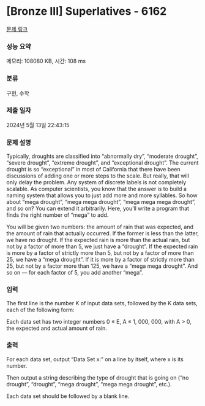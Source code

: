 # [Bronze III] Superlatives - 6162 

[문제 링크](https://www.acmicpc.net/problem/6162) 

### 성능 요약

메모리: 108080 KB, 시간: 108 ms

### 분류

구현, 수학

### 제출 일자

2024년 5월 13일 22:43:15

### 문제 설명

<p>Typically, droughts are classified into “abnormally dry”, “moderate drought”, “severe drought”, “extreme drought”, and “exceptional drought”. The current drought is so “exceptional” in most of California that there have been discussions of adding one or more steps to the scale. But really, that will only delay the problem. Any system of discrete labels is not completely scalable. As computer scientists, you know that the answer is to build a naming system that allows you to just add more and more syllables. So how about “mega drought”, “mega mega drought”, “mega mega mega drought”, and so on? You can extend it arbitrarily. Here, you’ll write a program that finds the right number of “mega” to add.</p>

<p>You will be given two numbers: the amount of rain that was expected, and the amount of rain that actually occurred. If the former is less than the latter, we have no drought. If the expected rain is more than the actual rain, but not by a factor of more than 5, we just have a “drought”. If the expected rain is more by a factor of strictly more than 5, but not by a factor of more than 25, we have a “mega drought”. If it is more by a factor of strictly more than 25, but not by a factor more than 125, we have a “mega mega drought”. And so on — for each factor of 5, you add another “mega”.</p>

### 입력 

 <p>The first line is the number K of input data sets, followed by the K data sets, each of the following form:</p>

<p>Each data set has two integer numbers 0 ≤ E, A ≤ 1, 000, 000, with A > 0, the expected and actual amount of rain.</p>

### 출력 

 <p>For each data set, output “Data Set x:” on a line by itself, where x is its number.</p>

<p>Then output a string describing the type of drought that is going on (“no drought”, “drought”, “mega drought”, “mega mega drought”, etc.).</p>

<p>Each data set should be followed by a blank line.</p>

